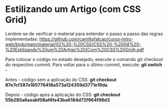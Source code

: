 # Estilizando um Artigo (com CSS Grid)

Lembre-se de verificar o material para entender o passo a passo das regras implementadas: https://github.com/camillofalcao/curso-intro-web/blob/main/material/02%20-%20CSS/CSS%20-%2004%20-%20Estilizando%20um%20Artigo%20(Com%20CSS%20Grid).pdf

Para colocar o código no estado desejado, execute o comando git checkout do respectivo commit. Para voltar para o último commit, execute: **git switch -**

Antes - código sem a aplicação do CSS: **git checkout 87e7cf387e185776418a573a124359d3771e19da**

Depois - código após a aplicação do CSS: **git checkout 55b285a6aeabf08af4fa43ba6184d72f964f98d3**
